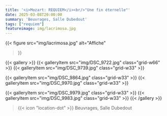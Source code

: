 ```yaml
---
title: '<i>Mozart: REQUIEM</i><br/>"Une fin éternelle"'
date: 2025-03-08T20:00:00
summary: 'Beuvrages, Salle Dubedout'
tags: ["requiem"]
featureimage: img/lacrimosa.jpg
---
```


{{< figure
    src="img/lacrimosa.jpg"
    alt="Affiche"
>}}

{{< gallery >}}
  {{< galleryItem src="img/DSC_9722.jpg" class="grid-w66" >}}
  {{< galleryItem src="img/DSC_9739.jpg" class="grid-w33" >}}

  {{< galleryItem src="img/DSC_9864.jpg" class="grid-w33" >}}
  {{< galleryItem src="img/DSC_9970.jpg" class="grid-w33" >}}

  {{< galleryItem src="img/DSC_9979.jpg" class="grid-w33" >}}
  {{< galleryItem src="img/DSC_9983.jpg" class="grid-w33" >}}
{{< /gallery >}}

> {{< icon "location-dot" >}} Beuvrages, Salle Dubedout

